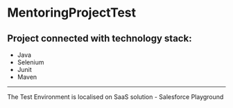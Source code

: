 # MentoringProjectTest
## Project connected with technology stack:
- Java
- Selenium
- Junit
- Maven
---
The Test Environment is localised on SaaS solution - Salesforce Playground
